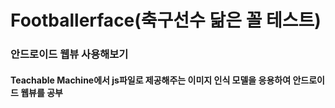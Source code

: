 # Footballerface(축구선수 닮은 꼴 테스트)
### 안드로이드 웹뷰 사용해보기
#### Teachable Machine에서 js파일로 제공해주는 이미지 인식 모델을 응용하여 안드로이드 웹뷰를 공부
 
